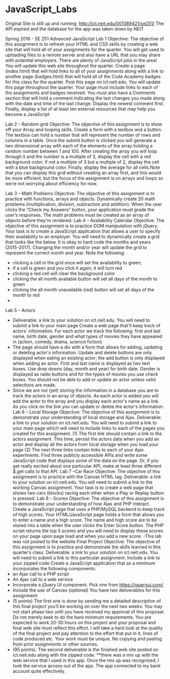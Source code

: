 # JavaScript_Labs
Original Site is still up and running: http://ict.neit.edu/001389421/se251/
The API expired and the database for the app was taken down by NEIT

Spring 2016 - SE 251 Advanced JavaScript
Lab 1
Objective: The objective of this assignment is to refresh your HTML and CSS skills by creating a web site that will hold all of your assignments for the quarter. You will get used to uploading files to a remote server and also have a URL that you may share with potential employers. There are plenty of JavaScript jobs in the area! You will update this web site throughout the quarter.
Create a page (index.html) that will hold links to all of your assignments along with a link to another page (badges.html) that will hold all of the Code Academy badges for this class for the quarter. Post this page on ict.neit.edu. You will update this page throughout the quarter.
Your page must include links to each of the assignments and badges received. You must also have a Comments section that will hold a comment indicating the last changes you made along with the date and time of the last change. Display the newest comment first. Finally, display a list of at least ten external resources that may help you become a JavaScript

Lab 2 – Random grid
Objective: The objective of this assignment is to show off your Array and looping skills.
Create a form with a textbox and a button. The textbox can hold a number that will represent the number of rows and columns in a table. Once the submit button is clicked you will generate a two dimensional array with each of the elements of the array holding a random number between 1 and 100.
After creating the array you will loop through it and the number is a multiple of 3, display the cell with a red background color; if not a multiple of 3 but a multiple of 2, display the cell with a blue background color. Finally, display the average for all cells.Note that you can display this grid without creating an array first, and this would be more efficient, but the focus of the assignment is on arrays and loops so we’re not worrying about efficiency for now.

Lab 3 – Math Problems
Objective: The objective of this assignment is to practice with functions, arrays and objects.
Dynamically create 20 math problems (multiplication, division, subtraction and addition). When the user clicks the “Check my Answers” button, your application must grade the user’s responses. The math problems must be created as an array of objects before they’re rendered.
Lab 4 – Availability Calendar 
Objective: The objective of this assignment is to practice DOM manipulation with jQuery.
Your task is to create a JavaScript application that allows a user to specify their availability to an employer. You will need to dynamically create a grid that looks like the below. It is okay to hard code the months and years (2015-2017). Changing the month and/or year will update the grid to represent the correct month and year.
Note the following:
-	clicking a cell in the grid once will set the availability to green; 
-	if a cell is green and you click it again; it will turn red
-	clicking a red cell will clear the background color
-	clicking the all month available button will set all days of the month to green
-	clicking the all month unavailable (red) button will set all days of the month to red
-	
Lab 5 – Actors
-	Deliverable: a link to your solution on ict.neit.edu. You will need to submit a link to your main page Create a web page that'll keep track of actors' information. For each actor we track the following: first and last name, birth date, gender and what types of movies they have appeared in (action, comedy, drama, science fiction). 
-	The page should have a div with a form that allows for adding, updating or deleting actor's information. Update and delete buttons are only displayed when eating an existing actor; the add button is only displayed when adding an actor. First and last name is displayed as two text boxes. Use drop downs (day, month and year) for birth date. Gender is displayed as radio buttons and for the types of movies you use check boxes. You should not be able to add or update an actor unless valid selections are made. 
-	Since we are not (yet) storing the information in a database you are to track the actors in an array of objects. As each actor is added you will add the actor to the array and you display each actor's name as a link. As you click on the link you can update or delete the actor's information.
Lab 6 – Local Storage
Objective: The objective of this assignment is to demonstrate your understanding of local storage and Ajax.
Deliverable: a link to your solution on ict.neit.edu. You will need to submit a link to your main page which will need to include links to each of the pages you created for this assignment.
(1)	The first link should contain a link to the actors assignment. This time, persist the actors data when you add an actor and display all the actors from local storage when you load your page
(2)	The next three links contain links to each of your Ajax experiments. Find three publicly accessible APIs and write some JavaScript code that displays some of the data on the page. Or, if you get really excited about one particular API, make at least three different $.get calls to that API.
Lab 7 –Car Race
Objective: The objective of this assignment is to practice with the Canvas HTML tag.
Deliverable: a link to your solution on ict.neit.edu. You will need to submit a link to the working Canvas assignment.
Your task is to create a web page that shows two cars (blocks) racing each other when a Play or Replay button is pressed. 
Lab 8 – Scores
Objective: The objective of this assignment is to demonstrate your understanding of how Ajax and PHP interact.
Create a JavaScript page that uses a PHP/MySQL backend to keep track of high scores. Your HTML/JavaScript page holds a form that allows you to enter a name and a high score. The name and high score are to be stored into a table when the user clicks the Enter Score button. The PHP script returns the top 5 scores and you will need to display these scores on your page upon page load and when you add a new score.
-This lab was not posted to the website 
Final Project
Objective: The objective of this assignment is to practice and demonstrate the skills learned in this quarter’s class.
Deliverable: a link to your solution on ict.neit.edu. You will need to submit a link to this particular assignment. Include a link to your zipped code
Create a JavaScript application that as a minimum incorporates the following components:
-	 an Ajax call to a PHP script
-	An Ajax call to a web service
-	Incorporate a jQuery UI component. Pick one from https://jqueryui.com/ 
-	Include the use of Canvas (optional)
You have two deliverables for this assignment:
-	(5 points) The first one is done by sending me a detailed description of this final project you’ll be working on over the next two weeks. You may not start phase two until you have received my approval of this proposal. Do not merely seek to do the bare minimum requirements. You are expected to work 20-30 hours on this project and your proposal and final web site must reflect this effort. I will take a hard look at the quality of the final project and pay attention to the effort that put in it, lines of code produced etc. Your work must be unique. No copying and pasting from prior assignments or other sources.
-	(95 points). The second deliverable is the finished web site posted on ict.neit.edu along with the zipped code.
**there was a mix up with the web service that I used in this app.  Once the mix up was recognized, I took the service access out of the app.  The app connected to my bank account quite effectively.

